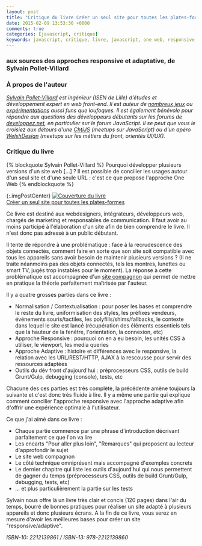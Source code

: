 ```yaml
---
layout: post
title: "Critique du livre Créer un seul site pour toutes les plates-formes"
date: 2015-02-09 13:53:30 +0000
comments: true
categories: [javascript, critique]
keywords: javascript, critique, livre, javascript, one web, responsive, adaptive, design, sylvain pollet-villard
---
```

### aux sources des approches responsive et adaptative, de Sylvain Pollet-Villard

### À propos de l'auteur
*[Sylvain Pollet-Villard](http://www.syllab.fr/) est ingénieur (ISEN de Lille) d'études et développement expert en web front-end. Il est auteur de [nombreux jeux](http://syllab.fr/#play) ou [expérimentations](http://syllab.fr/#lab) aussi funs que loufoques. Il est également bénévole pour répondre aux questions des développeurs débutants sur les forums de [developpez.net](http://www.developpez.net/forums/), en particulier sur le forum JavaScript. Il se peut que vous le croisiez aux détours d'une [ChtiJS](https://twitter.com/chtijs) (meetups sur JavaScript) ou d'un apéro [WelshDesign](https://twitter.com/welsh_design) (meetups sur les métiers du front, orientés UI/UX).*

### Critique du livre

{% blockquote Sylvain Pollet-Villard %}
Pourquoi développer plusieurs versions d'un site web [...] ? Il est possible de concilier les usages autour d'un seul site et d'une seule URL : c'est ce que propose l'approche One Web
{% endblockquote %}

<!--more-->

{:.imgPostCenter}
[![Couverture du livre](http://ecx.images-amazon.com/images/I/41D91wuH-gL._SX385_.jpg "Couverture du livre")](https://www.amazon.fr/dp/2212139861?tag=sojava-21&camp=1414&creative=6410&linkCode=as1&creativeASIN=2212139861&adid=1AJC86CAH0RJ56X1T9PN&)<br>
[Créer un seul site pour toutes les plates-formes](https://www.amazon.fr/dp/2212139861?tag=sojava-21&camp=1414&creative=6410&linkCode=as1&creativeASIN=2212139861&adid=1AJC86CAH0RJ56X1T9PN&)

Ce livre est destiné aux webdesigners, intégrateurs, développeurs web, chargés de marketing et responsables de communication. Il faut avoir au moins participé à l'élaboration d'un site afin de bien comprendre le livre. Il n'est donc pas adressé à un public débutant.

Il tente de répondre à une problématique : face à la recrudescence des objets connectés, comment faire en sorte que son site soit compatible avec tous les appareils sans avoir besoin de maintenir plusieurs versions ? (Il ne traite néanmoins pas des objets connectés, tels les montres, lunettes ou smart TV, jugés trop instables pour le moment). La réponse à cette problématique est accompagnée d'un [site compagnon](http://onecake.syllab.fr/) qui permet de mettre en pratique la théorie parfaitement maîtrisée par l'auteur.

Il y a quatre grosses parties dans ce livre :

- Normalisation / Contextualisation : pour poser les bases et comprendre le reste du livre, uniformisation des styles, les préfixes vendeurs, événements souris/tactiles, les polyfills/shims/fallbacks, le contexte dans lequel le site est lancé (récupération des éléments essentiels tels que la hauteur de la fenêtre, l'orientation, la connexion, etc)
- Approche Responsive : pourquoi on en a eu besoin, les unités CSS à utiliser, le viewport, les media queries
- Approche Adaptive : histoire et différences avec le responsive, la relation avec les URL/REST/HTTP, AJAX à la rescousse pour servir des ressources adaptées
- Outils du dév front d'aujourd'hui : préprocesseurs CSS, outils de build Grunt/Gulp, debugging (console), tests, etc

Chacune des ces parties est très complète, la précédente amène toujours la suivante et c'est donc très fluide à lire. Il y a même une partie qui explique comment concilier l'approche responsive avec l'approche adaptive afin d'offrir une expérience optimale à l'utilisateur.

Ce que j'ai aimé dans ce livre :

- Chaque partie commence par une phrase d'introduction décrivant parfaitement ce que l'on va lire
- Les encarts "Pour aller plus loin", "Remarques" qui proposent au lecteur d'approfondir le sujet
- Le site web compagnon
- Le côté technique omniprésent mais accompagné d'exemples concrets
- Le dernier chapitre qui liste les outils d'aujourd'hui qui nous permettent de gagner du temps (préprocesseurs CSS, outils de build Grunt/Gulp, debugging, tests, etc)
- ... et plus particulièrement la partie sur les tests

Sylvain nous offre là un livre très clair et concis (120 pages) dans l'air du temps, bourré de bonnes pratiques pour réaliser un site adapté à plusieurs appareils et donc plusieurs écrans. A la fin de ce livre, vous serez en mesure d'avoir les meilleures bases pour créer un site "responsive/adaptive".

*ISBN-10: 2212139861 / ISBN-13: 978-2212139860*